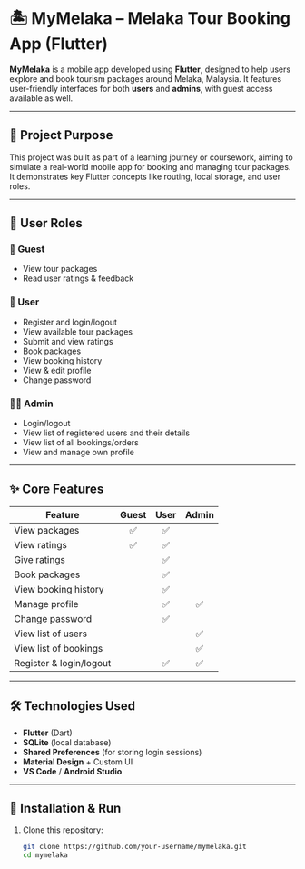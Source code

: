 # 🏝️ MyMelaka – Melaka Tour Booking App (Flutter)

**MyMelaka** is a mobile app developed using **Flutter**, designed to help users explore and book tourism packages around Melaka, Malaysia. It features user-friendly interfaces for both **users** and **admins**, with guest access available as well.

---

## 🎯 Project Purpose

This project was built as part of a learning journey or coursework, aiming to simulate a real-world mobile app for booking and managing tour packages. It demonstrates key Flutter concepts like routing, local storage, and user roles.

---

## 👥 User Roles

### 👤 Guest
- View tour packages
- Read user ratings & feedback

### 🙍 User
- Register and login/logout
- View available tour packages
- Submit and view ratings
- Book packages
- View booking history
- View & edit profile
- Change password

### 👨‍💼 Admin
- Login/logout
- View list of registered users and their details
- View list of all bookings/orders
- View and manage own profile

---

## ✨ Core Features

| Feature                   | Guest | User | Admin |
|---------------------------|:-----:|:----:|:-----:|
| View packages             | ✅    | ✅   |       |
| View ratings              | ✅    | ✅   |       |
| Give ratings              |       | ✅   |       |
| Book packages             |       | ✅   |       |
| View booking history      |       | ✅   |       |
| Manage profile            |       | ✅   | ✅    |
| Change password           |       | ✅   |       |
| View list of users        |       |      | ✅    |
| View list of bookings     |       |      | ✅    |
| Register & login/logout   |       | ✅   | ✅    |

---

## 🛠️ Technologies Used

- **Flutter** (Dart)
- **SQLite** (local database)
- **Shared Preferences** (for storing login sessions)
- **Material Design** + Custom UI
- **VS Code** / **Android Studio**

---

## 🚀 Installation & Run

1. Clone this repository:
   ```bash
   git clone https://github.com/your-username/mymelaka.git
   cd mymelaka
